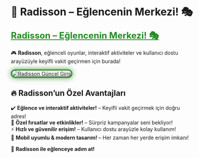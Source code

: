 # 🌟 Radisson – Eğlencenin Merkezi! 🎭  

<a href="https://cutt.ly/RadissonLink" title="Radisson Güncel Giriş" style="color: #228b22; font-size: 24px; font-weight: bold;">Radisson – Eğlencenin Merkezi! 🎭</a>  

🎮 **Radisson**, eğlenceli oyunlar, interaktif aktiviteler ve kullanıcı dostu arayüzüyle keyifli vakit geçirmen için burada!  

<a href="https://cutt.ly/RadissonLink" title="Radisson Güncel Giriş">  
<img src="https://i.ibb.co/BtMhhf6/g-venligiris.jpg" alt="Radisson Güncel Giriş" style="max-width: 100%; border: 3px solid #228b22; border-radius: 15px; box-shadow: 0px 0px 15px rgba(34, 139, 34, 0.8);">  
</a>  

## 🔥 Radisson’un Özel Avantajları  
✔️ **Eğlence ve interaktif aktiviteler!** – Keyifli vakit geçirmek için doğru adres!  
🎁 **Özel fırsatlar ve etkinlikler!** – Sürpriz kampanyalar seni bekliyor!  
⚡ **Hızlı ve güvenilir erişim!** – Kullanıcı dostu arayüzle kolay kullanım!  
📱 **Mobil uyumlu & modern tasarım!** – Her zaman her yerde erişim imkanı!  

🚀 **Radisson ile eğlenceye adım at!**
